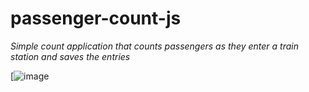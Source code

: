 # passenger-count-js
_Simple count application that counts passengers as they enter a train station and saves the entries_

[![image](https://user-images.githubusercontent.com/32816069/161178880-2db3949e-9350-4b65-8d3d-8b0d21b4c827.png)
